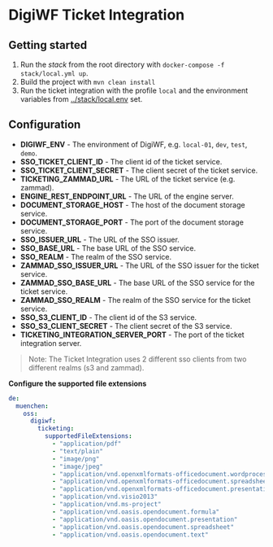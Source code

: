 # DigiWF Ticket Integration

## Getting started

1. Run the *stack* from the root directory with `docker-compose -f stack/local.yml up`.
2. Build the project with `mvn clean install`
3. Run the ticket integration with the profile `local` and the environment variables from [../stack/local.env](../stack/local.env) set.

## Configuration

- **DIGIWF_ENV** - The environment of DigiWF, e.g. `local-01`, `dev`, `test`, `demo`.
- **SSO_TICKET_CLIENT_ID** - The client id of the ticket service.
- **SSO_TICKET_CLIENT_SECRET** - The client secret of the ticket service.
- **TICKETING_ZAMMAD_URL** - The URL of the ticket service (e.g. zammad).
- **ENGINE_REST_ENDPOINT_URL** - The URL of the engine server.
- **DOCUMENT_STORAGE_HOST** - The host of the document storage service.
- **DOCUMENT_STORAGE_PORT** - The port of the document storage service.
- **SSO_ISSUER_URL** - The URL of the SSO issuer.
- **SSO_BASE_URL** - The base URL of the SSO service.
- **SSO_REALM** - The realm of the SSO service.
- **ZAMMAD_SSO_ISSUER_URL** - The URL of the SSO issuer for the ticket service.
- **ZAMMAD_SSO_BASE_URL** - The base URL of the SSO service for the ticket service.
- **ZAMMAD_SSO_REALM** - The realm of the SSO service for the ticket service.
- **SSO_S3_CLIENT_ID** - The client id of the S3 service.
- **SSO_S3_CLIENT_SECRET** - The client secret of the S3 service.
- **TICKETING_INTEGRATION_SERVER_PORT** - The port of the ticket integration server.

> Note: The Ticket Integration uses 2 different sso clients from two different realms (s3 and zammad). 

**Configure the supported file extensions**

```yaml
de:
  muenchen:
    oss:
      digiwf:
        ticketing:
          supportedFileExtensions:
            - "application/pdf"
            - "text/plain"
            - "image/png"
            - "image/jpeg"
            - "application/vnd.openxmlformats-officedocument.wordprocessingml.document"
            - "application/vnd.openxmlformats-officedocument.spreadsheetml.sheet"
            - "application/vnd.openxmlformats-officedocument.presentationml.presentation"
            - "application/vnd.visio2013"
            - "application/vnd.ms-project"
            - "application/vnd.oasis.opendocument.formula"
            - "application/vnd.oasis.opendocument.presentation"
            - "application/vnd.oasis.opendocument.spreadsheet"
            - "application/vnd.oasis.opendocument.text"
```
